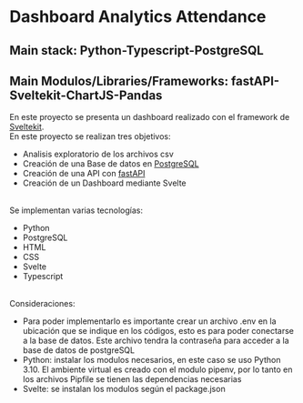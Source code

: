 # Dashboard Analytics Attendance
## Main stack: Python-Typescript-PostgreSQL
## Main Modulos/Libraries/Frameworks: fastAPI-Sveltekit-ChartJS-Pandas
En este proyecto se presenta un dashboard realizado con el framework de <a href="https://kit.svelte.dev/">Sveltekit</a>.<br>
En este proyecto se realizan tres objetivos:
<ul>
  <li>Analisis exploratorio de los archivos csv</li>
  <li>Creación de una Base de datos en <a href="https://www.postgresql.org/">PostgreSQL</a></li>
  <li>Creación de una API con <a href="https://fastapi.tiangolo.com/">fastAPI</a></li>
  <li>Creación de un Dashboard mediante Svelte</li>
</ul><br>
Se implementan varias tecnologías:
<ul>
  <li>Python</li>
  <li>PostgreSQL</li>
  <li>HTML</li>
  <li>CSS</li>
  <li>Svelte</li>
  <li>Typescript</li>
</ul><br>
Consideraciones:
<ul>
  <li>Para poder implementarlo es importante crear un archivo .env en la ubicación que se indique en los códigos, esto es para poder conectarse a la base de datos. Este archivo tendra
  la contraseña para acceder a la base de datos de postgreSQL</li>
  <li>Python: instalar los modulos necesarios, en este caso se uso Python 3.10. El ambiente virtual es creado con el modulo pipenv, por lo tanto en los archivos Pipfile se
  tienen las dependencias necesarias</li>
  <li>Svelte: se instalan los modulos según el package.json</li>
</ul>
